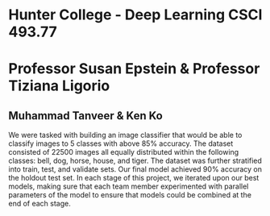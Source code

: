 # Hunter College - Deep Learning CSCI 493.77
# Professor Susan Epstein & Professor Tiziana Ligorio
## Muhammad Tanveer & Ken Ko
We were tasked with building an image classifier that would be able to classify images to 5 classes with above 85% accuracy. The dataset consisted of 22500 images all equally distributed within the following classes: bell, dog, horse, house, and tiger. The dataset was further stratified into train, test, and validate sets.
Our final model achieved 90% accuracy on the holdout test set. In each stage of this project, we iterated upon our best models, making sure that each team member experimented with parallel parameters of the model to ensure that models could be combined at the end of each stage.
